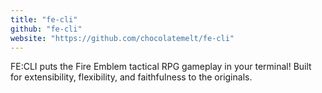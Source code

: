 ```yaml
---
title: "fe-cli"
github: "fe-cli"
website: "https://github.com/chocolatemelt/fe-cli"
---
```


FE:CLI puts the Fire Emblem tactical RPG gameplay in your terminal! Built for extensibility, flexibility, and faithfulness to the originals.
